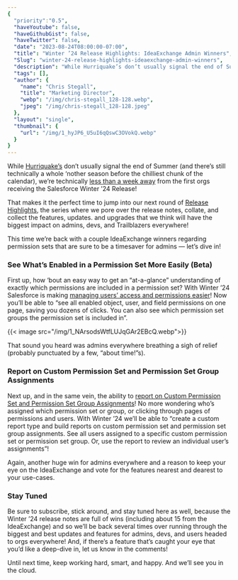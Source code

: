 ```yaml
---
{
  "priority":"0.5",
  "haveYoutube": false,
  "haveGithubGist": false,
  "haveTwitter": false,
  "date": "2023-08-24T08:00:00-07:00",
  "title": "Winter ’24 Release Highlights: IdeaExchange Admin Winners",
  "Slug": "winter-24-release-highlights-ideaexchange-admin-winners",
  "description": "While Hurriquake’s don’t usually signal the end of Summer (and there’s still technically a whole ‘nother season before the chilliest chunk…",
  "tags": [],
  "author": {
    "name": "Chris Stegall",
    "title": "Marketing Director",
    "webp": "/img/chris-stegall_128-128.webp",
    "jpeg": "/img/chris-stegall_128-128.jpeg"
  },
  "layout": "single",
  "thumbnail": {
    "url": "/img/1_hyJP6_U5uI6qQswC3OVokQ.webp"
  }
}
---
```


While [Hurriquake’s](https://www.latimes.com/california/story/2023-08-22/ojai-valley-earthquake-tropical-storm-hilary-hurriquake) don’t usually signal the end of Summer (and there’s still technically a whole ‘nother season before the chilliest chunk of the calendar), we’re technically [less than a week away](https://medium.com/creme-de-la-crm/salesforce-winter-24-release-notes-are-live-4fdc92fc2dc4) from the first orgs receiving the Salesforce Winter ’24 Release!

That makes it the perfect time to jump into our next round of [Release Highlights](https://medium.com/creme-de-la-crm/releasehighlights/home), the series where we pore over the release notes, collate, and collect the features, updates. and upgrades that we think will have the biggest impact on admins, devs, and Trailblazers everywhere!

This time we’re back with a couple IdeaExchange winners regarding permission sets that are sure to be a timesaver for admins — let’s dive in!

### See What’s Enabled in a Permission Set More Easily (Beta)

First up, how ‘bout an easy way to get an “at-a-glance” understanding of exactly which permissions are included in a permission set? With Winter ’24 Salesforce is making [managing users’ access and permissions easier](https://help.salesforce.com/s/articleView?id=release-notes.rn_permissions_summary_beta.htm&release=246&type=5)! Now you’ll be able to “see all enabled object, user, and field permissions on one page, saving you dozens of clicks. You can also see which permission set groups the permission set is included in”.

{{< image src="/img/1_NArsodsWtfLUJqGAr2EBcQ.webp">}}

That sound you heard was admins everywhere breathing a sigh of relief (probably punctuated by a few, “about time!”s).

### Report on Custom Permission Set and Permission Set Group Assignments

Next up, and in the same vein, the ability to [report on Custom Permission Set and Permission Set Group Assignments](https://help.salesforce.com/s/articleView?id=release-notes.rn_permissions_perm_set_crt.htm&release=246&type=5)! No more wondering who’s assigned which permission set or group, or clicking through pages of permissions and users. With Winter ’24 we’ll be able to “create a custom report type and build reports on custom permission set and permission set group assignments. See all users assigned to a specific custom permission set or permission set group. Or, use the report to review an individual user’s assignments”!

Again, another huge win for admins everywhere and a reason to keep your eye on the IdeaExchange and vote for the features nearest and dearest to your use-cases.

### Stay Tuned

Be sure to subscribe, stick around, and stay tuned here as well, because the Winter ’24 release notes are full of wins (including about 15 from the IdeaExchange) and so we’ll be back several times over running through the biggest and best updates and features for admins, devs, and users headed to orgs everywhere! And, if there’s a feature that’s caught your eye that you’d like a deep-dive in, let us know in the comments!

Until next time, keep working hard, smart, and happy. And we’ll see you in the cloud.
